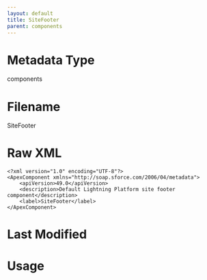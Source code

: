 ```yaml
---
layout: default
title: SiteFooter
parent: components
---
```

# Metadata Type
components


# Filename 
SiteFooter


# Raw XML
```
<?xml version="1.0" encoding="UTF-8"?>
<ApexComponent xmlns="http://soap.sforce.com/2006/04/metadata">
    <apiVersion>49.0</apiVersion>
    <description>Default Lightning Platform site footer component</description>
    <label>SiteFooter</label>
</ApexComponent>
```


# Last Modified


# Usage
